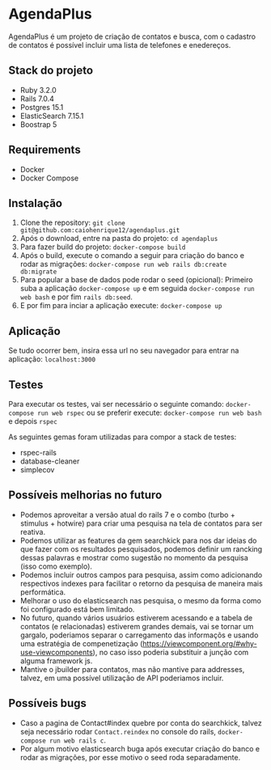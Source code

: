 # AgendaPlus

AgendaPlus é um projeto de criação de contatos e busca, com o cadastro de contatos é possível incluir uma lista de telefones e enedereços.

## Stack do projeto

- Ruby 3.2.0
- Rails 7.0.4
- Postgres 15.1
- ElasticSearch 7.15.1
- Boostrap 5

## Requirements

- Docker
- Docker Compose

## Instalação

1. Clone the repository: `git clone git@github.com:caiohenrique12/agendaplus.git`
2. Após o download, entre na pasta do projeto: `cd agendaplus`
3. Para fazer build do projeto: `docker-compose build`
4. Após o build, execute o comando a seguir para criação do banco e rodar as migrações: `docker-compose run web rails db:create db:migrate`
5. Para popular a base de dados pode rodar o seed (opicional): Primeiro suba a aplicação `docker-compose up` e em seguida `docker-compose run web bash` e por fim `rails db:seed`.
6. E por fim para inciar a aplicação execute: `docker-compose up`

## Aplicação

Se tudo ocorrer bem, insira essa url no seu navegador para entrar na aplicação: `localhost:3000`

## Testes

Para executar os testes, vai ser necessário o seguinte comando: `docker-compose run web rspec` ou se preferir execute: `docker-compose run web bash` e depois `rspec`

As seguintes gemas foram utilizadas para compor a stack de testes:

- rspec-rails
- database-cleaner
- simplecov

## Possíveis melhorias no futuro

- Podemos aproveitar a versão atual do rails 7 e o combo (turbo + stimulus + hotwire) para criar uma pesquisa na tela de contatos para ser reativa.
- Podemos utilizar as features da gem searchkick para nos dar ideias do que fazer com os resultados pesquisados, podemos definir um rancking dessas palavras e mostrar como sugestão no momento da pesquisa (isso como exemplo).
- Podemos incluir outros campos para pesquisa, assim como adicionando respectivos indexes para facilitar o retorno da pesquisa de maneira mais performática.
- Melhorar o uso do elasticsearch nas pesquisa, o mesmo da forma como foi configurado está bem limitado.
- No futuro, quando vários usuários estiverem acessando e a tabela de contatos (e relacionadas) estiverem grandes demais, vai se tornar um gargalo, poderiamos separar o carregamento das informaçõs e usando uma estratégia de compenetização (https://viewcomponent.org/#why-use-viewcomponents), no caso isso poderia substituir a junção com alguma framework js.
- Mantive o jbuilder para contatos, mas não mantive para addresses, talvez, em uma possível utilização de API poderiamos incluir.

## Possíveis bugs

- Caso a pagina de Contact#index quebre por conta do searchkick, talvez seja necessário rodar `Contact.reindex` no console do rails, `docker-compose run web rails c`.
- Por algum motivo elasticsearch buga após executar criação do banco e rodar as migrações, por esse motivo o seed roda separadamente.
